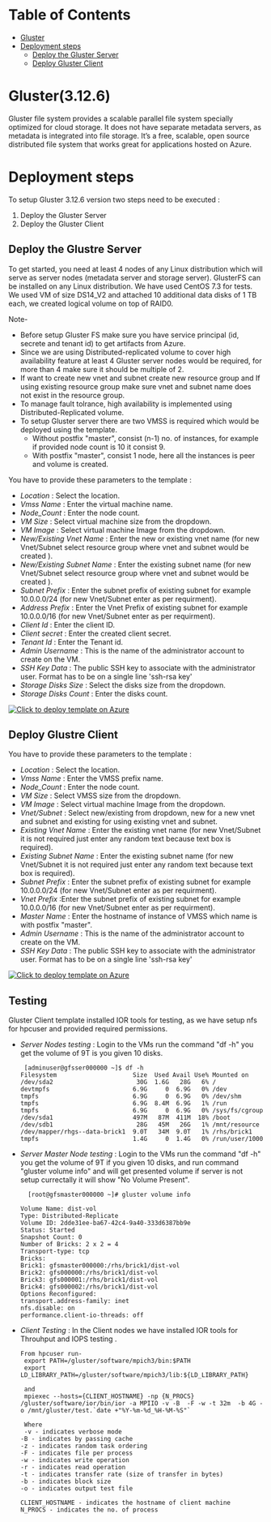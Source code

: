 

Table of Contents
=================
* [Gluster](#Gluster)
* [Deployment steps](#deployment-steps)
  * [Deploy the Gluster Server](#deploy-the-gluster-server)
  * [Deploy Gluster Client](#deploy-gluster-client)
  
# Gluster(3.12.6)

Gluster file system provides a scalable parallel file system specially optimized for cloud storage. It does not have separate metadata servers, as metadata is integrated into file storage. It’s a free, scalable, open source distributed file system that works great for applications hosted on Azure.

# Deployment steps
To setup Gluster 3.12.6 version two steps need to be executed :
1. Deploy the Gluster Server
2. Deploy the Gluster Client

 ## Deploy the Glustre Server

 To get started, you need at least 4 nodes of any Linux distribution which will serve as server nodes (metadata server and storage server).
GlusterFS can be installed on any Linux distribution. We have used CentOS 7.3 for tests. We used VM of size DS14_V2 and attached 10 additional data disks of 1 TB each, we created logical volume on top of RAID0. 

Note- 
* Before setup Gluster FS make sure you have service principal (id, secrete and tenant id) to get artifacts from Azure.
* Since we are using Distributed-replicated volume to cover high availability feature at least 4 Gluster server nodes would be required, for more than 4 make sure it should be multiple of 2.
* If want to create new vnet and subnet create new resource group and If using existing resource group make sure vnet and subnet name does not exist in the resource group.
* To manage fault tolrance, high availability is implemented using Distributed-Replicated volume.
* To setup Gluster server there are two VMSS is required which would be deployed using the template.
   * Without postfix "master", consist (n-1) no. of instances, for example if provided node count is 10 it consist 9.
   * With postfix "master", consist 1 node, here all the instances is peer and volume is created.

You have to provide these parameters to the template :
* _Location_ : Select the location. 
* _Vmss Name_ : Enter the virtual machine name.
* _Node_Count_ : Enter the node count.
* _VM Size_ : Select virtual machine size from the dropdown.
* _VM Image_ : Select virtual machine Image from the dropdown.
* _New/Existing Vnet Name_ : Enter the new or existing vnet name (for new Vnet/Subnet select resource group where vnet and subnet would be created ).
* _New/Existing Subnet Name_ : Enter the existing subnet name (for new Vnet/Subnet select resource group where vnet and subnet would be created ).
* _Subnet Prefix_ : Enter the subnet prefix of existing subnet for example 10.0.0.0/24 (for new Vnet/Subnet enter as per requirment).
* _Address Prefix_ : Enter the Vnet Prefix of existing subnet for example 10.0.0.0/16 (for new Vnet/Subnet enter as per requirment).
* _Client Id_ : Enter the client ID.
* _Client secret_ : Enter the created client secret.
* _Tenant Id_ : Enter the Tenant id.
* _Admin Username_ : This is the name of the administrator account to create on the VM.
* _SSH Key Data_ : The public SSH key to associate with the administrator user. Format has to be on a single line 'ssh-rsa key'
* _Storage Disks Size_ : Select the disks size from the dropdown.
* _Storage Disks Count_ : Enter the disks count.



[![Click to deploy template on Azure](http://azuredeploy.net/deploybutton.png "Click to deploy template on Azure")](https://portal.azure.com/#create/Microsoft.Template/uri/https%3A%2F%2Fraw.githubusercontent.com%2Faz-cat%2FHPC-Filesystems%2Fmaster%2FGlusterFS-ARM%2Fgluster-server.json) 

## Deploy Glustre Client

You have to provide these parameters to the template :
* _Location_ : Select the location. 
* _Vmss Name_ : Enter the VMSS prefix name.
* _Node_Count_ : Enter the node count.
* _VM Size_ : Select VMSS size from the dropdown.
* _VM Image_ : Select virtual machine Image from the dropdown.
* _Vnet/Subnet_ : Select new/existing from dropdown, new for a new vnet and subnet and existing for using existing vnet and subnet.
* _Existing Vnet Name_ : Enter the existing vnet name (for new Vnet/Subnet it is not required just enter any random text because text box is required).
* _Existing Subnet Name_ : Enter the existing subnet name (for new Vnet/Subnet it is not required just enter any random text because text box is required).
* _Subnet Prefix_ : Enter the subnet prefix of existing subnet for example 10.0.0.0/24 (for new Vnet/Subnet enter as per requirment).
* _Vnet Prefix_ :Enter the subnet prefix of existing subnet for example 10.0.0.0/16 (for new Vnet/Subnet enter as per requirment).
* _Master Name_ : Enter the hostname of instance of VMSS which name is with postfix "master". 
* _Admin Username_ : This is the name of the administrator account to create on the VM.
* _SSH Key Data_ : The public SSH key to associate with the administrator user. Format has to be on a single line 'ssh-rsa key'

[![Click to deploy template on Azure](http://azuredeploy.net/deploybutton.png "Click to deploy template on Azure")](https://portal.azure.com/#create/Microsoft.Template/uri/https%3A%2F%2Fraw.githubusercontent.com%2Faz-cat%2FHPC-Filesystems%2Fmaster%2FGlusterFS-ARM%2Fgluster-client.json)


## Testing 
 
 Gluster Client template installed IOR tools for testing, as we have setup nfs for hpcuser and provided required permissions.
  * _Server Nodes testing_ : Login to the VMs run the command "df -h" you get the volume of 9T is you given 10 disks.
     
	     [adminuser@gfsser000000 ~]$ df -h
		Filesystem                     Size  Used Avail Use% Mounted on
		/dev/sda2                       30G  1.6G   28G   6% /
		devtmpfs                       6.9G     0  6.9G   0% /dev
		tmpfs                          6.9G     0  6.9G   0% /dev/shm
		tmpfs                          6.9G  8.4M  6.9G   1% /run
		tmpfs                          6.9G     0  6.9G   0% /sys/fs/cgroup
		/dev/sda1                      497M   87M  411M  18% /boot
		/dev/sdb1                       28G   45M   26G   1% /mnt/resource
		/dev/mapper/rhgs--data-brick1  9.0T   34M  9.0T   1% /rhs/brick1
		tmpfs                          1.4G     0  1.4G   0% /run/user/1000


  * _Server Master Node testing_ : Login to the VMs run the command "df -h" you get the volume of 9T if you given 10 disks, and run command "gluster volume info" and will get presented volume if server is not setup currectally it will show "No Volume Present".
  
		  [root@gfsmaster000000 ~]# gluster volume info

		Volume Name: dist-vol
		Type: Distributed-Replicate
		Volume ID: 2dde31ee-ba67-42c4-9a40-333d6387bb9e
		Status: Started
		Snapshot Count: 0
		Number of Bricks: 2 x 2 = 4
		Transport-type: tcp
		Bricks:
		Brick1: gfsmaster000000:/rhs/brick1/dist-vol
		Brick2: gfs000000:/rhs/brick1/dist-vol
		Brick3: gfs000001:/rhs/brick1/dist-vol
		Brick4: gfs000002:/rhs/brick1/dist-vol
		Options Reconfigured:
		transport.address-family: inet
		nfs.disable: on
		performance.client-io-threads: off

  

  * _Client Testing_ : In the Client nodes we have installed IOR tools for Throuhput and IOPS testing .

		From hpcuser run-
		 export PATH=/gluster/software/mpich3/bin:$PATH
		 export LD_LIBRARY_PATH=/gluster/software/mpich3/lib:${LD_LIBRARY_PATH}

		 and 
		 mpiexec --hosts={CLIENT_HOSTNAME} -np {N_PROCS}  /gluster/software/ior/bin/ior -a MPIIO -v -B  -F -w -t 32m  -b 4G -o /mnt/gluster/test.`date +"%Y-%m-%d_%H-%M-%S"`

		 Where
		 -v - indicates verbose mode
		-B - indicates by passing cache
		-z - indicates random task ordering 
		-F - indicates file per process
		-w - indicates write operation
		-r - indicates read operation
		-t - indicates transfer rate (size of transfer in bytes)
		-b - indicates block size
		-o - indicates output test file

		CLIENT_HOSTNAME - indicates the hostname of client machine
		N_PROCS - indicates the no. of process
